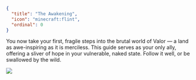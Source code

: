 ```json
{
  "title": "The Awakening",
  "icon": "minecraft:flint",
  "ordinal": 0
}
```

You now take your first, fragile steps into the brutal world of Valor — a land as awe-inspiring as it is merciless. This guide serves as your only ally, offering a sliver of hope in your vulnerable, naked state. Follow it well, or be swallowed by the wild.

![](valor_core:textures/miscellaneous/art_bottom.png)